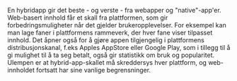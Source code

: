 En hybridapp gir det beste - og verste - fra webapper og "native"-app'er. Web-basert innhold får et skall fra plattformen, som gir forbedringsmuligheter når det gjelder brukeropplevelser. For eksempel kan man lage faner i plattformens rammeverk, der hver fane viser tilpasset innhold. Det åpner også for å gjøre appen tilgjengelig i plattformens distribusjonskanal, f.eks Apples AppStore eller Google Play, som i tillegg til å gi mulighet til å ta seg betalt, også gir statistikk om bruk og popularitet. Ulempen er at hybrid-app-skallet må skreddersys hver plattform, og web-innholdet fortsatt har sine vanlige begrensninger.
